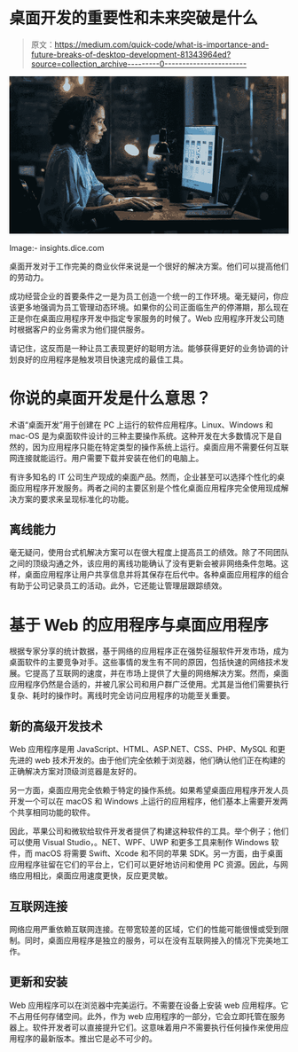 # 桌面开发的重要性和未来突破是什么

> 原文：<https://medium.com/quick-code/what-is-importance-and-future-breaks-of-desktop-development-81343964ed?source=collection_archive---------0----------------------->

![](img/90dffe29558f2f0acc17cf56bb10a156.png)

Image:- insights.dice.com

桌面开发对于工作完美的商业伙伴来说是一个很好的解决方案。他们可以提高他们的劳动力。

成功经营企业的首要条件之一是为员工创造一个统一的工作环境。毫无疑问，你应该更多地强调为员工管理动态环境。如果你的公司正面临生产的停滞期，那么现在正是你在桌面应用程序开发中指定专家服务的时候了。Web 应用程序开发公司随时根据客户的业务需求为他们提供服务。

请记住，这反而是一种让员工表现更好的聪明方法。能够获得更好的业务协调的计划良好的应用程序是触发项目快速完成的最佳工具。

# 你说的桌面开发是什么意思？

术语“桌面开发”用于创建在 PC 上运行的软件应用程序。Linux、Windows 和 mac-OS 是为桌面软件设计的三种主要操作系统。这种开发在大多数情况下是自然的，因为应用程序只能在特定类型的操作系统上运行。桌面应用不需要任何互联网连接就能运行。用户需要下载并安装在他们的电脑上。

有许多知名的 IT 公司生产现成的桌面产品。然而，企业甚至可以选择个性化的桌面应用程序开发服务。两者之间的主要区别是个性化桌面应用程序完全使用现成解决方案的要求来呈现标准化的功能。

## 离线能力

毫无疑问，使用台式机解决方案可以在很大程度上提高员工的绩效。除了不同团队之间的顶级沟通之外，该应用的离线功能确认了没有更新会被非网络条件忽略。这样，桌面应用程序让用户共享信息并将其保存在后代中。各种桌面应用程序的组合有助于公司记录员工的活动。此外，它还能让管理层跟踪绩效。

# 基于 Web 的应用程序与桌面应用程序

根据专家分享的统计数据，基于网络的应用程序正在强势征服软件开发市场，成为桌面软件的主要竞争对手。这些事情的发生有不同的原因，包括快速的网络技术发展。它提高了互联网的速度，并在市场上提供了大量的网络解决方案。然而，桌面应用程序仍然是合适的，并被几家公司和用户群广泛使用。尤其是当他们需要执行复杂、耗时的操作时。离线时完全访问应用程序的功能至关重要。

## 新的高级开发技术

Web 应用程序是用 JavaScript、HTML、ASP.NET、CSS、PHP、MySQL 和更先进的 web 技术开发的。由于他们完全依赖于浏览器，他们确认他们正在构建的正确解决方案对顶级浏览器是友好的。

另一方面，桌面应用完全依赖于特定的操作系统。如果希望桌面应用程序开发人员开发一个可以在 macOS 和 Windows 上运行的应用程序，他们基本上需要开发两个共享相同功能的软件。

因此，苹果公司和微软给软件开发者提供了构建这种软件的工具。举个例子；他们可以使用 Visual Studio，。NET、WPF、UWP 和更多工具来制作 Windows 软件，而 macOS 将需要 Swift、Xcode 和不同的苹果 SDK。另一方面，由于桌面应用程序驻留在它们的平台上，它们可以更好地访问和使用 PC 资源。因此，与网络应用相比，桌面应用速度更快，反应更灵敏。

## 互联网连接

网络应用严重依赖互联网连接。在带宽较差的区域，它们的性能可能很慢或受到限制。同时，桌面应用程序是独立的服务，可以在没有互联网接入的情况下完美地工作。

## 更新和安装

Web 应用程序可以在浏览器中完美运行。不需要在设备上安装 web 应用程序。它不占用任何存储空间。此外，作为 web 应用程序的一部分，它会立即托管在服务器上。软件开发者可以直接提升它们。这意味着用户不需要执行任何操作来使用应用程序的最新版本。推出它是必不可少的。
